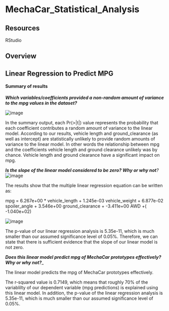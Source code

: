 # MechaCar_Statistical_Analysis

## Resources

RStudio

## Overview



##  Linear Regression to Predict MPG
#### Summary of results
 
  _**Which variables/coefficients provided a non-random amount of variance to the mpg values in the dataset?**_

![image](https://user-images.githubusercontent.com/91682586/150991707-6ca66111-c6fe-4e5c-851a-4f0c84f969c9.png)

  In the summary output, each Pr(>|t|) value represents the probability that each coefficient contributes a random amount of variance to the linear model. 
  According to our results,  vehicle length and  ground_clearance (as well as intercept) are statistically unlikely to provide random amounts of variance to the linear model. 
  In other words the relationship between mpg and the coefficients vehicle length and ground clearance unlikely was by chance. Vehicle length and ground clearance have a   significant impact on mpg.
 
   _**Is the slope of the linear model considered to be zero? Why or why not**?_
 ![image](https://user-images.githubusercontent.com/91682586/150993739-075a09d5-526d-4cbe-9461-eb102b1d9e33.png)

 The results show that the multiple linear regression equation can be written as: 
 
 mpg =   6.267e+00 * vehicle_length +  1.245e-03 vehicle_weight + 6.877e-02 spoiler_angle + 3.546e+00 ground_clearance + -3.411e+00 AWD +( -1.040e+02)
 
 ![image](https://user-images.githubusercontent.com/91682586/151009863-ff350367-a440-4665-ba8a-f89666ecaf60.png)

 The p-value of our linear regression analysis is 5.35e-11, which is much smaller than our assumed significance level of 0.05%. Therefore, we can state that there is 
 sufficient  evidence that the slope of our linear model is not zero.
 
 
  _**Does this linear model predict mpg of MechaCar prototypes effectively? Why or why not?**__

The linear model predicts the mpg of MechaCar prototypes effectively.

The r-squared value is 0.7149, which means that roughly 70% of the variablilty of our dependent variable (mpg predictions) is explained using this linear model. 
In addition, the p-value of the linear regression analysis is 5.35e-11, which is much smaller than our assumed significance level of 0.05%. 
